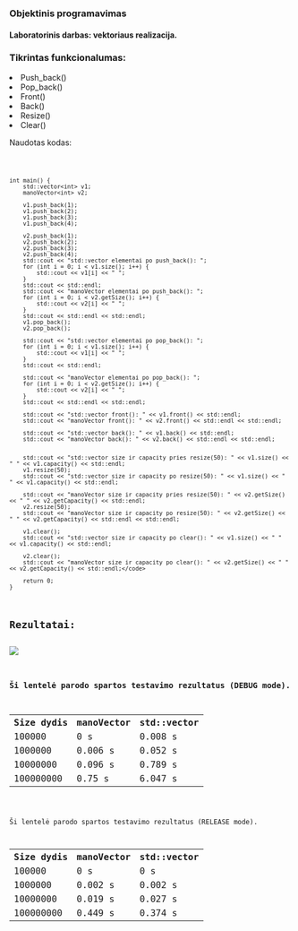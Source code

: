 <h3>Objektinis programavimas</h3>
<h4>Laboratorinis darbas: vektoriaus realizacija.</h4>

<h3>Tikrintas funkcionalumas:</h3>
<li>Push_back()</li>
<li>Pop_back()</li>
<li>Front()</li>
<li>Back()</li>
<li>Resize()</li>
<li>Clear()</li>
<p></p>
<p>Naudotas kodas:</p>
<code>


	int main() {
		std::vector<int> v1;
		manoVector<int> v2;

		v1.push_back(1);
		v1.push_back(2);
		v1.push_back(3);
		v1.push_back(4);

		v2.push_back(1);
		v2.push_back(2);
		v2.push_back(3);
		v2.push_back(4);
		std::cout << "std::vector elementai po push_back(): ";
		for (int i = 0; i < v1.size(); i++) {
			std::cout << v1[i] << " ";
		}
		std::cout << std::endl;
		std::cout << "manoVector elementai po push_back(): ";
		for (int i = 0; i < v2.getSize(); i++) {
			std::cout << v2[i] << " ";
		}
		std::cout << std::endl << std::endl;
		v1.pop_back();
		v2.pop_back();

		std::cout << "std::vector elementai po pop_back(): ";
		for (int i = 0; i < v1.size(); i++) {
			std::cout << v1[i] << " ";
		}
		std::cout << std::endl;

		std::cout << "manoVector elementai po pop_back(): ";
		for (int i = 0; i < v2.getSize(); i++) {
			std::cout << v2[i] << " ";
		}
		std::cout << std::endl << std::endl;

		std::cout << "std::vector front(): " << v1.front() << std::endl;
		std::cout << "manoVector front(): " << v2.front() << std::endl << std::endl;

		std::cout << "std::vector back(): " << v1.back() << std::endl;
		std::cout << "manoVector back(): " << v2.back() << std::endl << std::endl;


		std::cout << "std::vector size ir capacity pries resize(50): " << v1.size() << " " << v1.capacity() << std::endl;
		v1.resize(50);
		std::cout << "std::vector size ir capacity po resize(50): " << v1.size() << " " << v1.capacity() << std::endl;

		std::cout << "manoVector size ir capacity pries resize(50): " << v2.getSize() << " " << v2.getCapacity() << std::endl;
		v2.resize(50);
		std::cout << "manoVector size ir capacity po resize(50): " << v2.getSize() << " " << v2.getCapacity() << std::endl << std::endl;

		v1.clear();
		std::cout << "std::vector size ir capacity po clear(): " << v1.size() << " " << v1.capacity() << std::endl;

		v2.clear();
		std::cout << "manoVector size ir capacity po clear(): " << v2.getSize() << " " << v2.getCapacity() << std::endl;</code>

		return 0;
	}
<h2>Rezultatai:</h2>
<img src="https://user-images.githubusercontent.com/116721418/236911697-93bba52f-7a14-4fef-8f94-d0321300eebc.png">
<p></p>
<h3>Ši lentelė parodo spartos testavimo rezultatus (DEBUG mode).</h3>
<table>
  <tr>
    <th>Size dydis</th>
    <th>manoVector</th>
    <th>std::vector</th>
  </tr>
  <tr>
    <td>100000</td>
    <td>0 s</td>
    <td>0.008 s</td>
  </tr>
  <tr>
    <td>1000000</td>
    <td>0.006 s</td>
    <td>0.052 s</td>
  </tr>
  <tr>
    <td>10000000</td>
    <td>0.096 s</td>
    <td>0.789 s</td>
  </tr>
  <tr>
    <td>100000000</td>
    <td>0.75 s</td>
    <td>6.047 s</td>
  </tr>
</table>

<p>Ši lentelė parodo spartos testavimo rezultatus (RELEASE mode).</p>
<table>
  <tr>
    <th>Size dydis</th>
    <th>manoVector</th>
    <th>std::vector</th>
  </tr>
  <tr>
    <td>100000</td>
    <td>0 s</td>
    <td>0 s</td>
  </tr>
  <tr>
    <td>1000000</td>
    <td>0.002 s</td>
    <td>0.002 s</td>
  </tr>
  <tr>
    <td>10000000</td>
    <td>0.019 s</td>
    <td>0.027 s</td>
  </tr>
  <tr>
    <td>100000000</td>
    <td>0.449 s</td>
    <td>0.374 s</td>
  </tr>
</table>
